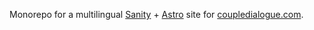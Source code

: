 Monorepo for a multilingual [Sanity](https://www.sanity.io/) + [Astro](https://astro.build/) site for [coupledialogue.com](https://coupledialogue.com/).
